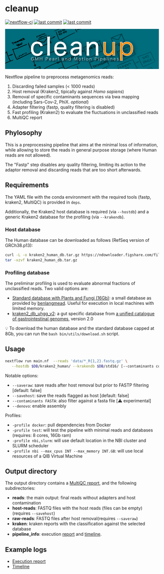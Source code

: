 # cleanup

[![nextflow-ci](https://github.com/telatin/cleanup/actions/workflows/ci.yaml/badge.svg)](https://github.com/telatin/cleanup/actions/workflows/ci.yaml)
[![last commit](https://img.shields.io/github/last-commit/telatin/cleanup)](https://github.com/telatin/cleanup)
[![last commit](https://img.shields.io/github/v/release/telatin/cleanup)](https://github.com/telatin/cleanup)

![Cleanup Pipeline](cleanup.jpg)

Nextflow pipeline to preprocess metagenomics reads:

1. Discarding failed samples (< 1000 reads)
2. Host removal (Kraken2, tipically against _Homo sapiens_)
3. Removal of specific contaminants sequences via bwa mapping (including Sars-Cov-2, PhiX. _optional_)
4. Adapter filtering (fastp, quality filtering is disabled)
5. Fast profiling (Kraken2) to evaluate the fluctuations in unclassified reads
6. MultiQC report

## Phylosophy

This is a preprocessing pipeline that aims at the minimal loss of information,
while allowing to store the reads in general purpose storage (where Human reads
are not allowed).

The "Fastp" step disables any quality filtering, limiting its action to the
adaptor removal and discarding reads that are too short afterwards.


## Requirements

The YAML file with the conda environment with the required tools (fastp, kraken2,
MultiQC) is provided in `deps`.

Additionally, the Kraken2 host database is required (via `--hostdb`) and a generic
Kraken2 database for the profiling (via `--krakendb`).

### Host database

The Human database can be downloaded as follows (RefSeq version of GRCh38.p13):

```bash
curl -L -o kraken2_human_db.tar.gz https://ndownloader.figshare.com/files/23567780
tar -xzvf kraken2_human_db.tar.gz
```

### Profiling database

The preliminar profiling is used to evaluate abnormal fractions of unclassified reads.
Two valid options are: 

* [Standard database with Plants and Fungi (16Gb)](https://genome-idx.s3.amazonaws.com/kraken/k2_pluspf_16gb_20210517.tar.gz): a small database as provided by [benlangmead](https://benlangmead.github.io/aws-indexes/k2). Useful for execution in local machines with limited memory.
* [kraken2_db_uhgg_v2](http://ftp.ebi.ac.uk/pub/databases/metagenomics/mgnify_genomes/human-gut/v2.0/kraken2_db_uhgg_v2/): a gut specific database from [a unified catalogue of gastrointestinal genomes](https://www.ebi.ac.uk/about/news/service-news/uhgg-v20-released-mgnify), version 2.0

:bulb: To download the human database and the standard database capped at 8Gb, you can run the `bash bin/utils/download.sh` script.

## Usage

```bash
nextflow run main.nf  --reads 'data/*_R{1,2}.fastq.gz' \
   --hostdb $DB/kraken2_human/ --krakendb $DB/std16/ [--contaminants contam.fa] [-profile docker]
```

Notable options:

* `--saveraw`: save reads after host removal but prior to FASTP filtering [default: false]
* `--savehost`: save the reads flagged as host [default: false]
* `--contaminants FASTA`: also filter against a fasta file [:warning: experimental]
* `--denovo`: enable assembly

Profiles:

* `-profile docker`: pull dependencies from Docker
* `-profile test`: will test the pipeline with minimal reads and databases (requires: 8 cores, 16Gb ram)
* `-profile nbi,slurm`: will use default location in the NBI cluster and SLURM scheduler
* `-profile nbi --max_cpus INT --max_memory INT.GB`: will use local resources of a QIB Virtual Machine


## Output directory

The output directory contains a [MultiQC report](https://telatin.github.io/microbiome-bioinformatics/attachments/cleaner_report.html), and the following subdirectories:

* **reads**: the main output: final reads without adapters and host contamination
* **host-reads**: FASTQ files with the host reads (files can be empty) (requires `--savehost`)
* **raw-reads**: FASTQ files after host removal(requires `--saveraw`)
* **kraken**: kraken reports with the classification against the selected database
* **pipeline_info**: execution [report](https://telatin.github.io/microbiome-bioinformatics/attachments/cleaner_execution.html) and [timeline](https://telatin.github.io/microbiome-bioinformatics/attachments/cleaner_timeline.html).

## Example logs

* [Execution report](https://telatin.github.io/microbiome-bioinformatics/attachments/cleaner_execution.html)
* [Timeline](https://telatin.github.io/microbiome-bioinformatics/attachments/cleaner_timeline.html)
